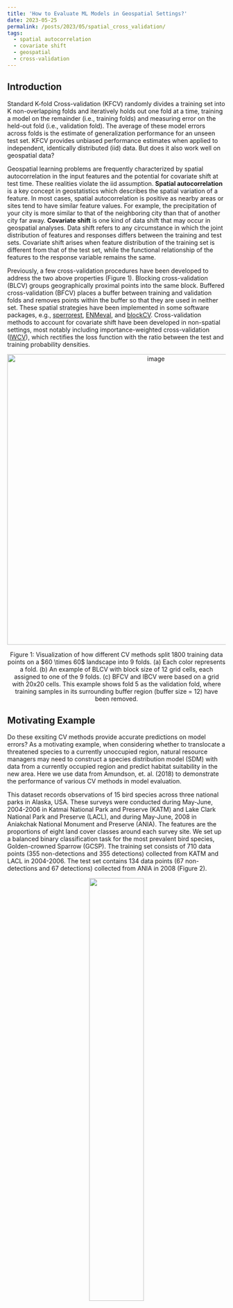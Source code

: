 ```yaml
---
title: 'How to Evaluate ML Models in Geospatial Settings?'
date: 2023-05-25
permalink: /posts/2023/05/spatial_cross_validation/
tags:
  - spatial autocorrelation
  - covariate shift
  - geospatial
  - cross-validation
---
```

## Introduction
Standard K-fold Cross-validation (KFCV) randomly divides a training set into K non-overlapping folds and iteratively holds out one fold at a time, training a model on the remainder (i.e., training folds) and measuring error on the held-out fold (i.e., validation fold). The average of these model errors across folds is the estimate of generalization performance for an unseen test set.
KFCV provides unbiased performance estimates when applied to independent, identically distributed (iid) data. But does it also work well on geospatial data?

Geospatial learning problems are frequently characterized by spatial autocorrelation in the input features and the potential for covariate shift at test time. These realities violate the iid assumption. **Spatial autocorrelation** is a key concept in geostatistics which describes the spatial variation of a feature. In most cases, spatial autocorrelation is positive as nearby areas or sites tend to have similar feature values. For example, the precipitation of your city is more similar to that of the neighboring city than that of another city far away. **Covariate shift** is one kind of data shift that may occur in geospatial analyses. Data shift refers to any circumstance in which the joint distribution of features and responses differs between the training and test sets.
Covariate shift arises when feature distribution of the training set is different from that of the test set, while the functional relationship of the features to the response variable remains the same. 

Previously, a few cross-validation procedures have been developed to address the two above properties (Figure 1). Blocking cross-validation (BLCV) groups geographically proximal points into the same block. Buffered cross-validation (BFCV) places a buffer between training and validation folds and removes points within the buffer so that they are used in neither set. These spatial strategies have been implemented in some software packages, e.g., [sperrorest](https://cran.r-project.org/web/packages/sperrorest/), [ENMeval](https://cran.r-project.org/web/packages/ENMeval/), and [blockCV](https://cran.r-project.org/web/packages/blockCV/). 
Cross-validation methods to account for covariate shift have been developed in non-spatial settings, most notably including importance-weighted cross-validation ([IWCV](https://www.statistik.tu-dortmund.de/~wornowiz/RuLSIF.txt)), which rectifies the loss function with the ratio between the test and training probability densities. 
<p align="center">
<img width="670" alt="image" src="https://github.com/Hutchinson-Lab/Hutchinson-Lab.github.io/assets/17716760/00b21c2b-9a59-4a32-83cc-4a90816194a9">
</p>
<p align="center">
Figure 1: Visualization of how different CV methods split 1800 training data points on a $60 \times 60$ landscape into 9 folds. (a) Each color represents a fold. (b) An example of BLCV with block size of 12 grid cells, each assigned to one of the 9 folds. (c) BFCV and IBCV were based on a grid with 20x20 cells. This example shows fold 5 as the validation fold, where training samples in its surrounding buffer region (buffer size = 12) have been removed.
</p>

## Motivating Example
Do these exsiting CV methods provide accurate predictions on model errors? As a motivating example, when considering whether to translocate a threatened species to a currently unoccupied region, natural resource managers may need to construct a species distribution model (SDM) with data from a currently occupied region and predict habitat suitability in the new area.
Here we use data from Amundson, et. al. (2018) to demonstrate the performance of various CV methods in model evaluation. 

This dataset records observations of 15 bird species across three national parks in Alaska, USA. These surveys were conducted during May-June, 2004-2006 in Katmai National Park and Preserve (KATM) and Lake Clark National Park and Preserve (LACL), and during May-June, 2008 in Aniakchak National Monument and Preserve (ANIA). The features are the proportions of eight land cover classes around each survey site. We set up a balanced binary classification task for the most prevalent bird species, Golden-crowned Sparrow (GCSP). The training set consists of 710 data points (355 non-detections and 355 detections) collected from KATM and LACL in 2004-2006. The test set contains 134 data points (67 non-detections and 67 detections) collected from ANIA in 2008 (Figure 2). 

<p align="center">
  <img src="https://github.com/Hutchinson-Lab/Hutchinson-Lab.github.io/assets/17716760/422cc66d-d90e-4eec-a9f7-8826049ce8eb" width="50%" height="50%" />
</p>
<p align = "center">
Figure 2: Alaskan Birds Dataset. Training samples are from Katmai and Lake Clark, and test samples are from Aniakchak. Each red point represents a data point.
</p>

We explored five classification models: Ridge classifier (Ridge), Linear SVM (LSVM), K-Nearest Neighbors (KNN), Random Forest (RF), and Naive Bayes (NB),
and compared their test errors with the CV error estimates (Table 1).

<p align="center">Table 1: Test errors (targets) and 10-fold CV estimates (best estimates in each column in bold).</p>

| Model        | Test error    | KFCV   | IWCV       | BLCV       | BFCV       |
|--------------|-----------|------------|------------|------------|------------|
| Ridge         | 0.1866   | 0.3225       |**0.2526**    |0.2777      |0.2881      |
| LSVM         | 0.1866    | 0.3211       |**0.2488**     |0.2723    |0.2791        |
| KNN            | 0.3284  | 0.3113       |0.2780      |0.3030    |**0.3251**    |
| RF             | 0.3657  | 0.3169       |0.2911      |0.3176    |**0.3343**   |
| NB             | 0.4030  | 0.3521       |0.2938    |0.3230      |**0.3597**     |

In this scenario where the features are spatially autocorrelated and the training and test distributions present covariate shift, we found that KFCV never produced the closest model error estimates. The non-standard CV methods generated the best estimates but still show room for improvement. We wondered: How can we get generalization performances estimates from cross-validation that match the true test errors more closely? When is it appropriate to use these different types of cross-validation?

## Our work
To address these questions, our paper _"[Cross-validation for Geospatial Data: Estimating Generalization Performance in Geostatistical Problems](https://openreview.net/forum?id=VgJhYu7FmQ&referrer=%5BTMLR%5D(%2Fgroup%3Fid%3DTMLR))"_ created a framework to sort out geospatial datasets into four scenarios and suggested the best CV method for each one. We demonstrated them with experiments on simulated and real datasets. We also developed a new CV algorithm called Importance Weighted Buffered Cross-Validation (IBCV) which generally outperforms the existing CV methods when training and test sets present spatial independence and covariate shift at the same time (Table 2). Theoretically，we proved a criterion for unbiased cross-validation and the unbiasedness of IBCV.

<p align="center">Table 2: Test errors (targets) and 10-fold CV estimates (best estimates in each column in bold). BLCV-best, BFCV-best and IBCV-best estimates are selected from the best ones from a peak-to-peak comparison. BLCV-range, BFCV-range, and IBCV-range set the hyperparameters based on the range of spatial autocorrelation in the features. A dash line means setting the tuning parameters based on the range gives the best value (i.e., the methods are equivalent). </p>
<p align="center">
  <img width="670" alt="image" src="https://github.com/Hutchinson-Lab/Hutchinson-Lab.github.io/assets/17716760/33c83ccd-bbd5-40d5-81a6-ec0e99153344">
</p>


### References
1. Roberts, David R., et al. "Cross‐validation strategies for data with temporal, spatial, hierarchical, or phylogenetic structure." Ecography 40.8 (2017): 913-929.
2. Pohjankukka, Jonne, et al. "Estimating the prediction performance of spatial models via spatial k-fold cross validation." International Journal of Geographical Information Science 31.10 (2017): 2001-2019.
3. Sugiyama, Masashi, Matthias Krauledat, and Klaus-Robert Müller. "Covariate shift adaptation by importance weighted cross validation." Journal of Machine Learning Research 8.5 (2007).
4. Amundson, Courtney L., et al. "Montane-breeding bird distribution and abundance across national parks of southwestern Alaska." Journal of Fish and Wildlife Management 9.1 (2018): 180-207.
